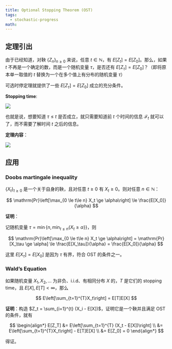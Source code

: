 ```yaml
---
title: Optional Stopping Theorem (OST)
tags:
  - stochastic-progress
math:
---
```


## 定理引出

由于已经知道，对鞅 $\{ Z_n\}_{n \ge 0}$ 来说，任意 $t \in \mathbb{N}$，有 $E[Z_t] = E[Z_0]$。那么，如果 $t$ 不再是一个确定的数，而是一个随机变量 $\tau$，是否还有 $E[Z_\tau] = E[Z_0]$？（即将原本单一取值的 $t$ 替换为一个在多个值上有分布的随机变量 $\tau$）

可选时停定理就提供了一些 $E[Z_\tau] = E[Z_0]$ 成立的充分条件。

**Stopping time**:

![](https://cdn.jsdelivr.net/gh/KinnariyaMamaTanha/Images@main/202408271538114.png)

也就是说，想要知道 $\tau \le t$ 是否成立，就只需要知道前 $t$ 个时间的信息 $\mathcal{F}_t$ 就可以了，而不需要了解时间 $t$ 之后的信息。

**定理内容**：

![](https://cdn.jsdelivr.net/gh/KinnariyaMamaTanha/Images@main/202408272145989.png)

## 应用

### Doobs martingale inequality

$\{ X_t \}_{t \ge 0}$ 是一个关于自身的鞅，且对任意 $t \ge 0$ 有 $X_t \ge 0$。则对任意 $n \in \mathbb{N}$：

$$
\mathrm{Pr}\left[\max_{0 \le t\le n} X_t \ge \alpha\right] \le \frac{E[X_0]}{\alpha}
$$

**证明**：

记随机变量 $\tau =\min\{ n, \min_{t \le n}\{ X_t \ge \alpha \} \}$，则 

$$
\mathrm{Pr}\left[\max_{0 \le t\le n} X_t \ge \alpha\right] = \mathrm{Pr}[X_\tau \ge \alpha] \le \frac{E[X_\tau]}{\alpha} = \frac{E[X_0]}{\alpha}
$$

这里 $E[X_\tau] = E[X_0]$ 是因为 $\tau$ 有界，符合 OST 的条件之一。

### Wald’s Equation

如果随机变量 $X_1, X_2, \ldots$ 为非负、i.i.d、有相同分布 $X$ 的，$T$ 是它们的 stopping time，且 $E[X], E[T] < \infty$，那么

$$
E\left[\sum_{t=1}^{T}X_t\right] = E[T]E[X]
$$

**证明**：构造 $Z_t = \sum_{i=1}^{t} (X_i - E[X])$，证明它是一个鞅并且满足 OST 的条件，就有

$$
\begin{align*}
    E[Z_T] &= E\left[\sum_{t=1}^{T} (X_t - E[X])\right] \\
    &= E\left[\sum_{t=1}^{T}X_t\right] - E[T]E[X] \\
    &= E[Z_0] = 0
\end{align*} 
$$

得证。